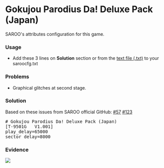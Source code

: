 # Gokujou Parodius Da! Deluxe Pack (Japan)

SAROO's attributes configuration for this game.

### Usage

- Add these 3 lines on **Solution** section or from the [text file (.txt)](./config.txt) to your saroocfg.txt

### Problems

- Graphical glitches at second stage.

### Solution

Based on these issues from SAROO official GitHub:
[#57](https://github.com/tpunix/SAROO/issues/57)
[#123](https://github.com/tpunix/SAROO/issues/123)

<pre># Gokujou Parodius Da! Deluxe Pack (Japan)
[T-9501G   V1.001]
play_delay=65000 
sector_delay=8000</pre>

### Evidence

[![](https://img.youtube.com/vi/W1m8PnKwCFY/0.jpg)](https://youtu.be/W1m8PnKwCFY)
